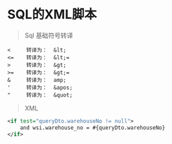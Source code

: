 # SQL的XML脚本

>Sql 基础符号转译
```text
<     转译为：  &lt;
<=    转译为：  &lt;=
>     转译为：  &gt;
>=    转译为：  &gt;=
&     转译为：  amp;
'     转译为：  &apos;
"     转译为：  &quot;
```
> XML
```xml
<if test="queryDto.warehouseNo != null">
    and wsi.warehouse_no = #{queryDto.warehouseNo}
</if>

```



































